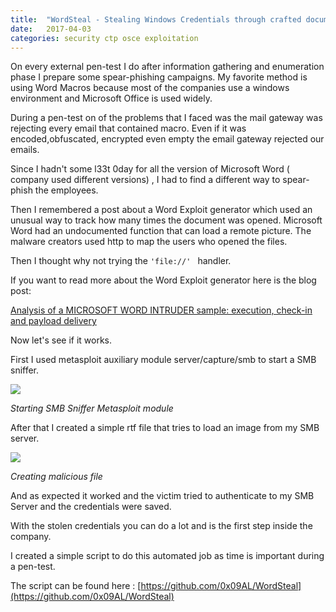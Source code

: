 ```yaml
---
title:  "WordSteal - Stealing Windows Credentials through crafted document"
date:   2017-04-03
categories: security ctp osce exploitation
---
```


On every external pen-test I do after information gathering and enumeration phase I prepare some spear-phishing campaigns. My favorite method is using Word Macros because most of the companies use a windows environment and Microsoft Office is used widely.



During a pen-test on of the problems that I faced was the mail gateway was rejecting every email that contained macro. Even if it was encoded,obfuscated, encrypted even empty the email gateway rejected our emails. 


Since I hadn't some l33t 0day for all the version of Microsoft Word ( company used different versions) ,  I had to find a different way to spear-phish the employees.



Then I remembered a post about a Word Exploit generator which used an unusual way to track how many times the document was opened. Microsoft Word had an undocumented function that can load a remote picture. The malware creators used http to map the users who opened the files.


Then I thought why not trying the  ```'file://' ``` handler.


If you want to read more about the Word Exploit generator here is the blog post:

[Analysis of a MICROSOFT WORD INTRUDER sample: execution, check-in and payload delivery]([http://blog.0x3a.com/post/117760824504/analysis-of-a-microsoft-word-intruder-sample] )


Now let's see if it works.


First I used metasploit auxiliary module server/capture/smb to start a SMB sniffer.


![](https://4.bp.blogspot.com/-SNp2qea-fMk/WOIgXnWxXqI/AAAAAAAAAPY/vPE3JpFVj0wijy0CfVgfHwfq3Oj5KimWQCLcB/s320/Selection_052.png)


*Starting SMB Sniffer Metasploit module*


After that I created a simple rtf file that tries to load an image from my SMB server.

![](https://2.bp.blogspot.com/-eczaTnV0ZWU/WOIhIJBCBZI/AAAAAAAAAPg/LfWsyEvK_Ic7kFhGk70rKgikUUDXW5Y6QCLcB/s640/Selection_053.png)


*Creating malicious file*


And as expected it worked and the victim tried to authenticate to my SMB Server and the credentials were saved.


With the stolen credentials you can do a lot and is the first step inside the company.


I created a simple script to do this automated job as time is important during a pen-test. 


The script can be found here : [https://github.com/0x09AL/WordSteal](https://github.com/0x09AL/WordSteal)


